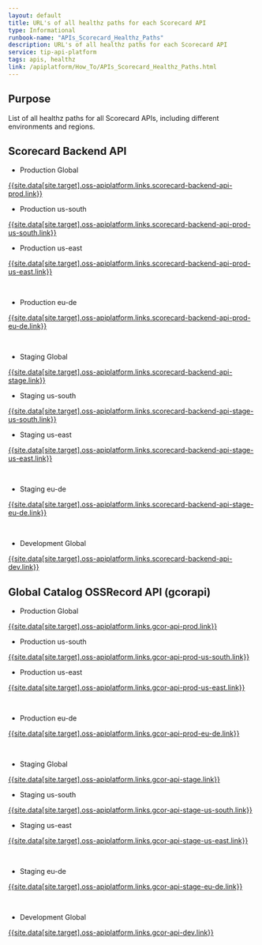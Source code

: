 ```yaml
---
layout: default
title: URL's of all healthz paths for each Scorecard API
type: Informational
runbook-name: "APIs_Scorecard_Healthz_Paths"
description: URL's of all healthz paths for each Scorecard API
service: tip-api-platform
tags: apis, healthz
link: /apiplatform/How_To/APIs_Scorecard_Healthz_Paths.html
---
```


## Purpose

List of all healthz paths for all Scorecard APIs, including different environments and regions.


## Scorecard Backend API

- Production Global  

[{{site.data[site.target].oss-apiplatform.links.scorecard-backend-api-prod.link}}]({{site.data[site.target].oss-apiplatform.links.scorecard-backend-api-prod.link}})

- Production us-south  

[{{site.data[site.target].oss-apiplatform.links.scorecard-backend-api-prod-us-south.link}}]({{site.data[site.target].oss-apiplatform.links.scorecard-backend-api-prod-us-south.link}})

- Production us-east  

[{{site.data[site.target].oss-apiplatform.links.scorecard-backend-api-prod-us-east.link}}]({{site.data[site.target].oss-apiplatform.links.scorecard-backend-api-prod-us-east.link}})

<br>

- Production eu-de  

[{{site.data[site.target].oss-apiplatform.links.scorecard-backend-api-prod-eu-de.link}}]({{site.data[site.target].oss-apiplatform.links.scorecard-backend-api-prod-eu-de.link}})

<br>

- Staging Global  

[{{site.data[site.target].oss-apiplatform.links.scorecard-backend-api-stage.link}}]({{site.data[site.target].oss-apiplatform.links.scorecard-backend-api-stage.link}})

- Staging us-south  

[{{site.data[site.target].oss-apiplatform.links.scorecard-backend-api-stage-us-south.link}}]({{site.data[site.target].oss-apiplatform.links.scorecard-backend-api-stage-us-south.link}})

- Staging us-east  

[{{site.data[site.target].oss-apiplatform.links.scorecard-backend-api-stage-us-east.link}}]({{site.data[site.target].oss-apiplatform.links.scorecard-backend-api-stage-us-east.link}})

<br>

- Staging eu-de  

[{{site.data[site.target].oss-apiplatform.links.scorecard-backend-api-stage-eu-de.link}}]({{site.data[site.target].oss-apiplatform.links.scorecard-backend-api-stage-eu-de.link}})

<br>

- Development Global  

[{{site.data[site.target].oss-apiplatform.links.scorecard-backend-api-dev.link}}]({{site.data[site.target].oss-apiplatform.links.scorecard-backend-api-dev.link}})

## Global Catalog OSSRecord API (gcorapi)

- Production Global  

[{{site.data[site.target].oss-apiplatform.links.gcor-api-prod.link}}]({{site.data[site.target].oss-apiplatform.links.gcor-api-prod.link}})

- Production us-south  

[{{site.data[site.target].oss-apiplatform.links.gcor-api-prod-us-south.link}}]({{site.data[site.target].oss-apiplatform.links.gcor-api-prod-us-south.link}})

- Production us-east  

[{{site.data[site.target].oss-apiplatform.links.gcor-api-prod-us-east.link}}]({{site.data[site.target].oss-apiplatform.links.gcor-api-prod-us-east.link}})

<br>

- Production eu-de  

[{{site.data[site.target].oss-apiplatform.links.gcor-api-prod-eu-de.link}}]({{site.data[site.target].oss-apiplatform.links.gcor-api-prod-eu-de.link}})

<br>

- Staging Global  

[{{site.data[site.target].oss-apiplatform.links.gcor-api-stage.link}}]({{site.data[site.target].oss-apiplatform.links.gcor-api-stage.link}})

- Staging us-south  

[{{site.data[site.target].oss-apiplatform.links.gcor-api-stage-us-south.link}}]({{site.data[site.target].oss-apiplatform.links.gcor-api-stage-us-south.link}})

- Staging us-east  

[{{site.data[site.target].oss-apiplatform.links.gcor-api-stage-us-east.link}}]({{site.data[site.target].oss-apiplatform.links.gcor-api-stage-us-east.link}})

<br>

- Staging eu-de  

[{{site.data[site.target].oss-apiplatform.links.gcor-api-stage-eu-de.link}}]({{site.data[site.target].oss-apiplatform.links.gcor-api-stage-eu-de.link}})

<br>

- Development Global  

[{{site.data[site.target].oss-apiplatform.links.gcor-api-dev.link}}]({{site.data[site.target].oss-apiplatform.links.gcor-api-dev.link}})
